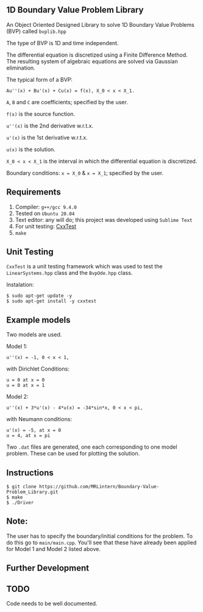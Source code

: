 ## 1D Boundary Value Problem Library

An Object Oriented Designed Library to solve 1D Boundary Value Problems (BVP) called `bvplib.hpp`

The type of BVP is 1D and time independent.

The differential equation is discretized using a Finite Difference Method.
The resulting system of algebraic equations are solved via Gaussian elimination.

The typical form of a BVP:

    Au''(x) + Bu'(x) + Cu(x) = f(x), X_0 < x < X_1.

`A`, `B` and `C` are coefficients; specified by the user. 

`f(x)` is the source function.

`u''(x)` is the 2nd derivative w.r.t.x.

`u'(x)` is the 1st derivative w.r.t.x.

`u(x)` is the solution.

`X_0 < x < X_1` is the interval in which the differential equation is discretized.

Boundary conditions: `x = X_0` & `x = X_1`; specified by the user.

## Requirements

1. Compiler: `g++/gcc 9.4.0`
2. Tested on `Ubuntu 20.04`
3. Text editor: any will do; this project was developed using `Sublime Text`
4. For unit testing: [CxxTest](https://cxxtest.com/)
5. `make`

## Unit Testing

`CxxTest` is a unit testing framework which was used to test the `LinearSystems.hpp` class and the `BvpOde.hpp` class.

Instalation:

    $ sudo apt-get update -y
    $ sudo apt-get install -y cxxtest

## Example models

Two models are used.

Model 1:

    u''(x) = -1, 0 < x < 1,

with Dirichlet Conditions:

    u = 0 at x = 0 
    u = 0 at x = 1 

Model 2:

    u''(x) + 3*u'(x) - 4*u(x) = -34*sin*x, 0 < x < pi,

with Neumann conditions:

    u'(x) = -5, at x = 0
    u = 4, at x = pi

Two `.dat` files are generated, one each corresponding to one model problem. These can be used for plotting the solution.

## Instructions

    $ git clone https://github.com/MRLintern/Boundary-Value-Problem_Library.git
    $ make
    $ ./Driver


## Note:

The user has to specify the boundary/initial conditions for the problem. To do this go to `main/main.cpp`.
You'll see that these have already been applied for Model 1 and Model 2 listed above.

## Further Development

## TODO

Code needs to be well documented.



